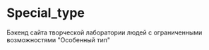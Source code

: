# Special_type
Бэкенд сайта творческой лаборатории людей с ограниченными возможностями "Особенный тип"
